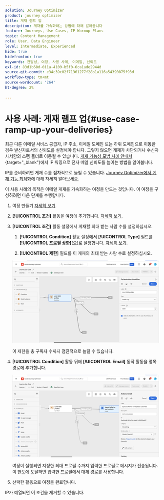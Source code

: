 ```yaml
---
solution: Journey Optimizer
product: journey optimizer
title: 게재 램프 업
description: 게재를 가속화하는 방법에 대해 알아봅니다
feature: Journeys, Use Cases, IP Warmup Plans
topic: Content Management
role: User, Data Engineer
level: Intermediate, Experienced
hide: true
hidefromtoc: true
keywords: 전달성, 여정, 사용 사례, 이메일, 신뢰도
exl-id: 83d1b68d-011a-4109-b5f0-6ca1ade2944d
source-git-commit: e34c39c02f71361277f28b1a116a54390875f93d
workflow-type: tm+mt
source-wordcount: '264'
ht-degree: 2%

---
```


# 사용 사례: 게재 램프 업{#use-case-ramp-up-your-deliveries}

최근 다른 이메일 서비스 공급자, IP 주소, 이메일 도메인 또는 하위 도메인으로 이동한 경우 발신자로서의 신뢰도를 설정해야 합니다. 그렇지 않으면 게재가 차단되거나 수신자 사서함의 스팸 폴더로 이동될 수 있습니다. [게재 가능성 모범 사례 안내서](https://experienceleague.adobe.com/docs/deliverability-learn/deliverability-best-practice-guide/additional-resources/generic-resources/increase-reputation-with-ip-warming.html?lang=ko){target="_blank"}에서 IP 워밍으로 전자 메일 신뢰도를 높이는 방법을 알아봅니다.

IP를 준비하려면 게재 수를 점차적으로 늘릴 수 있습니다. [Journey Optimizer에서 게재 기능 최적화](../reports/deliverability.md)에 대해 자세히 알아보세요.

이 사용 사례의 목적은 이메일 게재를 가속화하는 여정을 만드는 것입니다. 이 여정을 구성하려면 다음 단계를 수행합니다.

1. 여정 만들기 [자세히 보기](journey-gs.md).

1. **[!UICONTROL 조건]** 활동을 여정에 추가합니다. [자세히 보기](condition-activity.md).

1. **[!UICONTROL 조건]** 활동 설정에서 게재할 최대 받는 사람 수를 설정하십시오.

   1. **[!UICONTROL Condition]** 활동 설정에서 **[!UICONTROL Type]** 필드를 **[!UICONTROL 프로필 상한]**(으)로 설정합니다. [자세히 보기](condition-activity.md#profile_cap).

   1. **[!UICONTROL 제한]** 필드를 이 게재의 최대 받는 사람 수로 설정하십시오.

   ![](assets/profile-cap-condition.png)

   이 제한을 총 구독자 수까지 점진적으로 늘릴 수 있습니다.

1. **[!UICONTROL Condition]** 활동 뒤에 **[!UICONTROL Email]** 동작 활동을 명목 경로에 추가합니다.

   ![](assets/ramp-up-deliveries-message.png)

   여정이 실행되면 지정한 최대 프로필 수까지 입력한 프로필로 메시지가 전송됩니다. 이 한도에 도달하면 입력한 프로필에서 대체 경로를 사용합니다.

1. 선택한 활동으로 여정을 완료합니다.

IP가 예열되면 이 조건을 제거할 수 있습니다.
